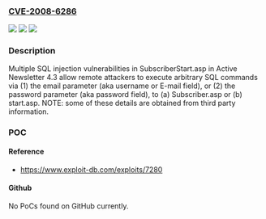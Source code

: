 ### [CVE-2008-6286](https://cve.mitre.org/cgi-bin/cvename.cgi?name=CVE-2008-6286)
![](https://img.shields.io/static/v1?label=Product&message=n%2Fa&color=blue)
![](https://img.shields.io/static/v1?label=Version&message=n%2Fa&color=blue)
![](https://img.shields.io/static/v1?label=Vulnerability&message=n%2Fa&color=brighgreen)

### Description

Multiple SQL injection vulnerabilities in SubscriberStart.asp in Active Newsletter 4.3 allow remote attackers to execute arbitrary SQL commands via (1) the email parameter (aka username or E-mail field), or (2) the password parameter (aka password field), to (a) Subscriber.asp or (b) start.asp.  NOTE: some of these details are obtained from third party information.

### POC

#### Reference
- https://www.exploit-db.com/exploits/7280

#### Github
No PoCs found on GitHub currently.

